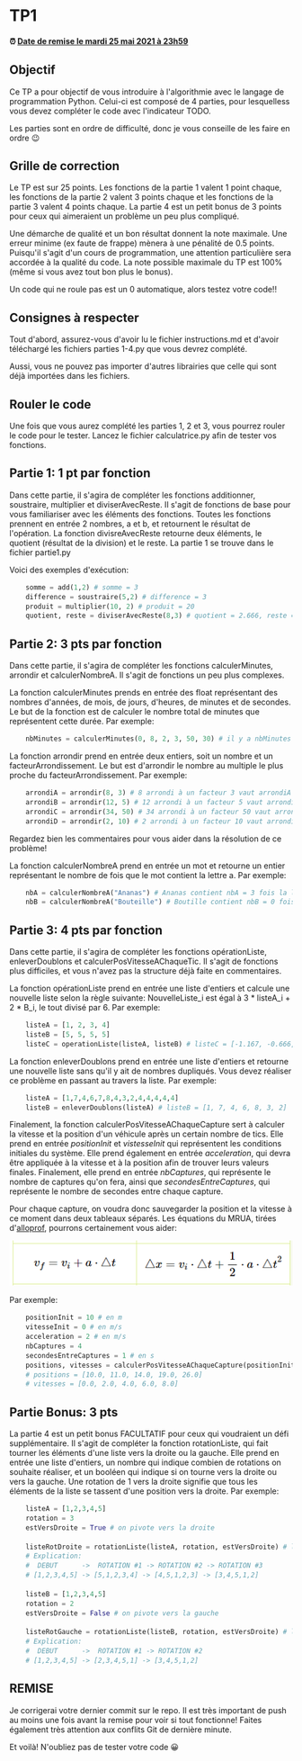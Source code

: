 # TP1

#### :alarm_clock: [Date de remise le mardi 25 mai 2021 à 23h59](https://www.timeanddate.com/countdown/generic?iso=20210525T2359&p0=165&font=cursive&csz=1)

## Objectif

Ce TP a pour objectif de vous introduire à l'algorithmie avec le langage de programmation Python. Celui-ci est composé de 4 parties, pour lesquelless vous devez compléter le code avec l'indicateur TODO.

Les parties sont en ordre de difficulté, donc je vous conseille de les faire en ordre 😉

## Grille de correction

Le TP est sur 25 points. Les fonctions de la partie 1 valent 1 point chaque, les fonctions de la partie 2 valent 3 points chaque et les fonctions de la partie 3 valent 4 points chaque. La partie 4 est un petit bonus de 3 points pour ceux qui aimeraient un problème un peu plus compliqué.

Une démarche de qualité et un bon résultat donnent la note maximale. Une erreur minime (ex faute de frappe) mènera à une pénalité de 0.5 points. Puisqu'il s'agit d'un cours de programmation, une attention particulière sera accordée à la qualité du code. La note possible maximale du TP est 100% (même si vous avez tout bon plus le bonus).

Un code qui ne roule pas est un 0 automatique, alors testez votre code!!

## Consignes à respecter

Tout d'abord, assurez-vous d'avoir lu le fichier instructions.md et d'avoir téléchargé les fichiers parties 1-4.py que vous devrez complété.

Aussi, vous ne pouvez pas importer d'autres librairies que celle qui sont déjà importées dans les fichiers.

## Rouler le code

Une fois que vous aurez complété les parties 1, 2 et 3, vous pourrez rouler le code pour le tester. Lancez le fichier calculatrice.py afin de tester vos fonctions.

## Partie 1: 1 pt par fonction

Dans cette partie, il s'agira de compléter les fonctions additionner, soustraire, multiplier et diviserAvecReste.
Il s'agit de fonctions de base pour vous familiariser avec les éléments des fonctions.
Toutes les fonctions prennent en entrée 2 nombres, a et b, et retournent le résultat de l'opération. La fonction divisreAvecReste retourne deux éléments, le quotient (résultat de la division) et le reste.
La partie 1 se trouve dans le fichier partie1.py

Voici des exemples d'exécution:

```python
    somme = add(1,2) # somme = 3
    difference = soustraire(5,2) # difference = 3
    produit = multiplier(10, 2) # produit = 20
    quotient, reste = diviserAvecReste(8,3) # quotient = 2.666, reste = 2
```

## Partie 2: 3 pts par fonction

Dans cette partie, il s'agira de compléter les fonctions calculerMinutes, arrondir et calculerNombreA.
Il s'agit de fonctions un peu plus complexes.

La fonction calculerMinutes prends en entrée des float représentant des nombres d'années, de mois, de jours, d'heures, de minutes et de secondes. Le but de la fonction est de calculer le nombre total de minutes que représentent cette durée. Par exemple:

```python
    nbMinutes = calculerMinutes(0, 8, 2, 3, 50, 30) # il y a nbMinutes = 348710.5 minutes dans 0 ans, 8 mois, 2 jours, 3 heures, 50 minutes et 30 secondes
```

La fonction arrondir prend en entrée deux entiers, soit un nombre et un facteurArrondissement. Le but est d'arrondir le nombre au multiple le plus proche du facteurArrondissement. Par exemple:

```python
    arrondiA = arrondir(8, 3) # 8 arrondi à un facteur 3 vaut arrondiA = 9
    arrondiB = arrondir(12, 5) # 12 arrondi à un facteur 5 vaut arrondiB = 10
    arrondiC = arrondir(34, 50) # 34 arrondi à un facteur 50 vaut arrondiC = 50
    arrondiD = arrondir(2, 10) # 2 arrondi à un facteur 10 vaut arrondiD = 0
```

Regardez bien les commentaires pour vous aider dans la résolution de ce problème!

La fonction calculerNombreA prend en entrée un mot et retourne un entier représentant le nombre de fois que le mot contient la lettre a. Par exemple:

```python
    nbA = calculerNombreA("Ananas") # Ananas contient nbA = 3 fois la lettre a
    nbB = calculerNombreA("Bouteille") # Boutille contient nbB = 0 fois la lettre a
```

## Partie 3: 4 pts par fonction

Dans cette partie, il s'agira de compléter les fonctions opérationListe, enleverDoublons et calculerPosVitesseAChaqueTic. Il s'agit de fonctions plus difficiles, et vous n'avez pas la structure déjà faite en commentaires.

La fonction opérationListe prend en entrée une liste d'entiers et calcule une nouvelle liste selon la règle suivante:
NouvelleListe_i est égal à 3 * listeA_i + 2 * B_i, le tout divisé par 6. Par exemple:

```python
    listeA = [1, 2, 3, 4]
    listeB = [5, 5, 5, 5]
    listeC = operationListe(listeA, listeB) # listeC = [-1.167, -0.666, -0.166, 0.333]
```

La fonction enleverDoublons prend en entrée une liste d'entiers et retourne une nouvelle liste sans qu'il y ait de nombres dupliqués. Vous devez réaliser ce problème en passant au travers la liste. Par exemple:

```python
    listeA = [1,7,4,6,7,8,4,3,2,4,4,4,4,4]
    listeB = enleverDoublons(listeA) # listeB = [1, 7, 4, 6, 8, 3, 2]
```

Finalement, la fonction calculerPosVitesseAChaqueCapture sert à calculer la vitesse et la position d'un véhicule après un certain nombre de tics. Elle prend en entrée _positionInit_ et  _vistesseInit_ qui représentent les conditions initiales du système. Elle prend également en entrée _acceleration_, qui devra être appliquée à la vitesse et à la position afin de trouver leurs valeurs finales. Finalement, elle prend en entrée _nbCaptures_, qui représente le nombre de captures qu'on fera, ainsi que _secondesEntreCaptures_, qui représente le nombre de secondes entre chaque capture.

Pour chaque capture, on voudra donc sauvegarder la position et la vitesse à ce moment dans deux tableaux séparés. Les équations du MRUA, tirées d'[alloprof](https://www.alloprof.qc.ca/fr/eleves/bv/physique/les-equations-du-mrua-p1010), pourrons certainement vous aider:

![MRUA](mrua.png)

Par exemple:

```python
    positionInit = 10 # en m
    vitesseInit = 0 # en m/s
    acceleration = 2 # en m/s
    nbCaptures = 4
    secondesEntreCaptures = 1 # en s
    positions, vitesses = calculerPosVitesseAChaqueCapture(positionInit, vitesseInit, acceleration, nbCaptures,secondesEntreCaptures)
    # positions = [10.0, 11.0, 14.0, 19.0, 26.0]
    # vitesses = [0.0, 2.0, 4.0, 6.0, 8.0]
```

## Partie Bonus: 3 pts

La partie 4 est un petit bonus FACULTATIF pour ceux qui voudraient un défi supplémentaire. Il s'agit de compléter la fonction rotationListe, qui fait tourner les éléments d'une liste vers la droite ou la gauche. Elle prend en entrée une liste d'entiers, un nombre qui indique combien de rotations on souhaite réaliser, et un booléen qui indique si on tourne vers la droite ou vers la gauche. Une rotation de 1 vers la droite signifie que tous les éléments de la liste se tassent d'une position vers la droite. Par exemple:

```python
    listeA = [1,2,3,4,5]
    rotation = 3
    estVersDroite = True # on pivote vers la droite

    listeRotDroite = rotationListe(listeA, rotation, estVersDroite) # listeRotDroite = [4,5,1,2,3]
    # Explication:
    #  DEBUT      ->  ROTATION #1 -> ROTATION #2 -> ROTATION #3
    # [1,2,3,4,5] -> [5,1,2,3,4] -> [4,5,1,2,3] -> [3,4,5,1,2]

    listeB = [1,2,3,4,5]
    rotation = 2
    estVersDroite = False # on pivote vers la gauche

    listeRotGauche = rotationListe(listeB, rotation, estVersDroite) # listeRotGauche = [3,4,5,1,2]
    # Explication:
    #  DEBUT      ->  ROTATION #1 -> ROTATION #2
    # [1,2,3,4,5] -> [2,3,4,5,1] -> [3,4,5,1,2]
```

## REMISE

Je corrigerai votre dernier commit sur le repo. Il est très important de push au moins une fois avant la remise pour voir si tout fonctionne! Faites également très attention aux conflits Git de dernière minute.

Et voilà! N'oubliez pas de tester votre code 😀